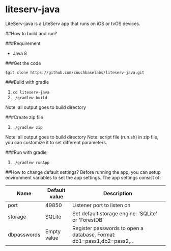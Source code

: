 # liteserv-java
LiteServ-java is a LiteServ app that runs on iOS or tvOS devices.

##How to build and run?

###Requirement
- Java 8

###Get the code
 ```
 $git clone https://github.com/couchbaselabs/liteserv-java.git
 ```
 
###Build with gradle
1. `cd liteserv-java`
2. `./gradlew build`

Note: all output goes to build directory

###Create zip file
1. `./gradlew zip`

Note: all output goes to build directory
Note: script file (run.sh) in zip file, you can customize it to set different parameters.

###Run with gradle
1. `./gradlew runApp`

##How to change default settings?
Before running the app, you can setup environment variables to set the app settings. The app settings consist of:

Name       | Default value| Description|
-----------|--------------|------------|
port       |49850         |Listener port to listen on
storage    |SQLite        |Set default storage engine: 'SQLite' or 'ForestDB'
dbpasswords|Empty value   |Register passwords to open a database. Format: db1=pass1,db2=pass2,..

